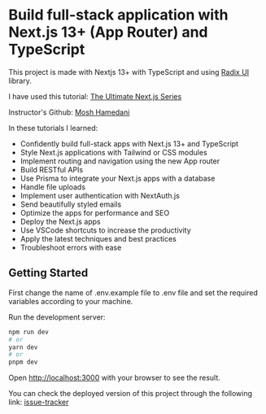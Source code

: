# Build full-stack application with Next.js 13+ (App Router) and TypeScript

This project is made with Nextjs 13+ with TypeScript and using [Radix UI](https://radix-ui.com/) library.

I have used this tutorial:
[The Ultimate Next.js Series](https://codewithmosh.com/p/ultimate-nextjs-series)

Instructor's Github:
[Mosh Hamedani](https://github.com/mosh-hamedani)

In these tutorials I learned:

- Confidently build full-stack apps with Next.js 13+ and TypeScript
- Style Next.js applications with Tailwind or CSS modules
- Implement routing and navigation using the new App router
- Build RESTful APIs
- Use Prisma to integrate your Next.js apps with a database
- Handle file uploads
- Implement user authentication with NextAuth.js
- Send beautifully styled emails
- Optimize the apps for performance and SEO
- Deploy the Next.js apps
- Use VSCode shortcuts to increase the productivity
- Apply the latest techniques and best practices
- Troubleshoot errors with ease

## Getting Started

First change the name of .env.example file to .env file and set the required variables according to your machine.

Run the development server:

```bash
npm run dev
# or
yarn dev
# or
pnpm dev
```

Open [http://localhost:3000](http://localhost:3000) with your browser to see the result.

You can check the deployed version of this project through the following link:
[issue-tracker](https://issue-tracker.mohsenmirzaei.dev/)
